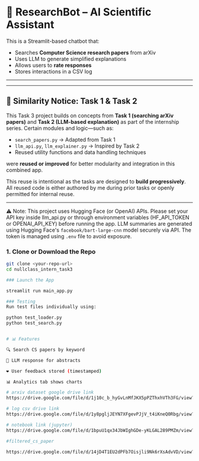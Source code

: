 # 🤖 ResearchBot – AI Scientific Assistant

This is a Streamlit-based chatbot that:
- Searches **Computer Science research papers** from arXiv
- Uses LLM to generate simplified explanations
- Allows users to **rate responses**
- Stores interactions in a CSV log

---

---

## 🔁 Similarity Notice: Task 1 & Task 2

This Task 3 project builds on concepts from **Task 1 (searching arXiv papers)** and **Task 2 (LLM-based explanation)** as part of the internship series. Certain modules and logic—such as:

- `search_papers.py` → Adapted from Task 1
- `llm_api.py`, `llm_explainer.py` → Inspired by Task 2
- Reused utility functions and data handling techniques

were **reused or improved** for better modularity and integration in this combined app.

This reuse is intentional as the tasks are designed to **build progressively**. All reused code is either authored by me during prior tasks or openly permitted for internal reuse.

---
⚠️ Note: This project uses Hugging Face (or OpenAI) APIs. Please set your API key inside llm_api.py or through environment variables (HF_API_TOKEN or OPENAI_API_KEY) before running the app.
LLM summaries are generated using Hugging Face's `facebook/bart-large-cnn` model securely via API. The token is managed using `.env` file to avoid exposure.



### 1. Clone or Download the Repo

```bash
git clone <your-repo-url>
cd nullclass_intern_task3

### Launch the App

streamlit run main_app.py

### Testing
Run test files individually using:

python test_loader.py
python test_search.py


# 📊 Features

🔍 Search CS papers by keyword

🧠 LLM response for abstracts

❤️ User feedback stored (timestamped)

📊 Analytics tab shows charts

# arxiv dataset google drive link
https://drive.google.com/file/d/1j10c_b_hyGvLnMfJKX5pPZThxhVTh3FG/view?usp=drive_link

# log csv drive link
https://drive.google.com/file/d/1y8pgljJEYN7XFgevPJjV_t4iKneQ0Rbg/view?usp=drive_link

# notebook link (jupyter)
https://drive.google.com/file/d/1bpuU1qx34JbWIghGDe-yKLGAL289PMZm/view?usp=drive_link

#filtered_cs_paper

https://drive.google.com/file/d/14jD4T1EU2dPFb7Oisjli9Nk6rXsAdvVD/view?usp=drive_link
